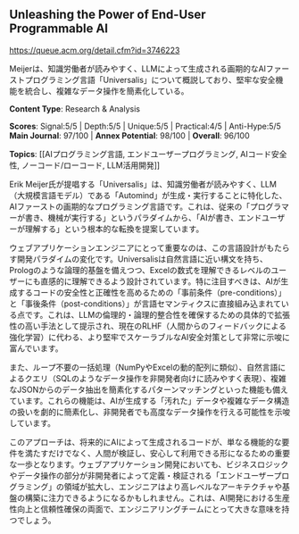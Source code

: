 ## Unleashing the Power of End-User Programmable AI

https://queue.acm.org/detail.cfm?id=3746223

Meijerは、知識労働者が読みやすく、LLMによって生成される画期的なAIファーストプログラミング言語「Universalis」について概説しており、堅牢な安全機能を統合し、複雑なデータ操作を簡素化している。

**Content Type**: Research & Analysis

**Scores**: Signal:5/5 | Depth:5/5 | Unique:5/5 | Practical:4/5 | Anti-Hype:5/5
**Main Journal**: 97/100 | **Annex Potential**: 98/100 | **Overall**: 96/100

**Topics**: [[AIプログラミング言語, エンドユーザープログラミング, AIコード安全性, ノーコード/ローコード, LLM活用開発]]

Erik Meijer氏が提唱する「Universalis」は、知識労働者が読みやすく、LLM（大規模言語モデル）である「Automind」が生成・実行することに特化した、AIファーストの画期的なプログラミング言語です。これは、従来の「プログラマーが書き、機械が実行する」というパラダイムから、「AIが書き、エンドユーザーが理解する」という根本的な転換を提案しています。

ウェブアプリケーションエンジニアにとって重要なのは、この言語設計がもたらす開発パラダイムの変化です。Universalisは自然言語に近い構文を持ち、Prologのような論理的基盤を備えつつ、Excelの数式を理解できるレベルのユーザーにも直感的に理解できるよう設計されています。特に注目すべきは、AIが生成するコードの安全性と正確性を高めるための「事前条件（pre-conditions）」と「事後条件（post-conditions）」が言語セマンティクスに直接組み込まれている点です。これは、LLMの倫理的・論理的整合性を確保するための具体的で拡張性の高い手法として提示され、現在のRLHF（人間からのフィードバックによる強化学習）に代わる、より堅牢でスケーラブルなAI安全対策として非常に示唆に富んでいます。

また、ループ不要の一括処理（NumPyやExcelの動的配列に類似）、自然言語によるクエリ（SQLのようなデータ操作を非開発者向けに読みやすく表現）、複雑なJSONからのデータ抽出を簡素化するパターンマッチングといった機能も備えています。これらの機能は、AIが生成する「汚れた」データや複雑なデータ構造の扱いを劇的に簡素化し、非開発者でも高度なデータ操作を行える可能性を示唆しています。

このアプローチは、将来的にAIによって生成されるコードが、単なる機能的な要件を満たすだけでなく、人間が検証し、安心して利用できる形になるための重要な一歩となります。ウェブアプリケーション開発においても、ビジネスロジックやデータ操作の部分が非開発者によって定義・検証される「エンドユーザープログラミング」の領域が拡大し、エンジニアはより高レベルなアーキテクチャや基盤の構築に注力できるようになるかもしれません。これは、AI開発における生産性向上と信頼性確保の両面で、エンジニアリングチームにとって大きな意味を持つでしょう。